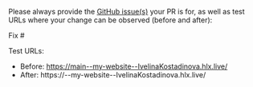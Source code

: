 Please always provide the [GitHub issue(s)](../issues) your PR is for, as well as test URLs where your change can be observed (before and after):

Fix #<gh-issue-id>

Test URLs:
- Before: https://main--my-website--IvelinaKostadinova.hlx.live/
- After: https://<branch>--my-website--IvelinaKostadinova.hlx.live/
